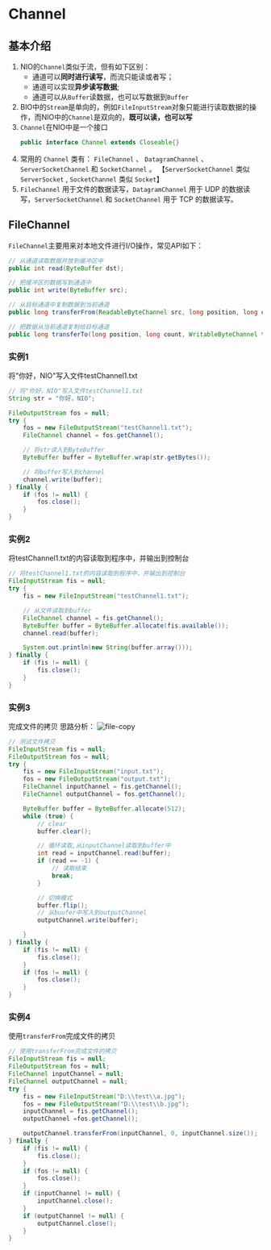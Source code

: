 # Channel
## 基本介绍
1. NIO的`Channel`类似于流，但有如下区别：
    * 通道可以**同时进行读写**，而流只能读或者写；
    * 通道可以实现**异步读写数据**;
    * 通道可以从`Buffer`读数据，也可以写数据到`Buffer`
2. BIO中的`Stream`是单向的，例如`FileInputStream`对象只能进行读取数据的操作，而NIO中的`Channel`是双向的，**既可以读，也可以写**
3. `Channel`在NIO中是一个接口
    ```java
    public interface Channel extends Closeable{}
    ```
4. 常用的 `Channel` 类有： `FileChannel` 、 `DatagramChannel` 、 `ServerSocketChannel`   和  `SocketChannel` 。
【`ServerSocketChannel` 类似 `ServerSocket` , `SocketChannel`  类似 `Socket`】
5. `FileChannel` 用于文件的数据读写，`DatagramChannel` 用于 UDP  的数据读写，`ServerSocketChannel`  和 `SocketChannel`  用于 TCP 的数据读写。

## FileChannel
`FileChannel`主要用来对本地文件进行I/O操作，常见API如下：
```java
// 从通道读取数据并放到缓冲区中
public int read(ByteBuffer dst);

// 把缓冲区的数据写到通道中
public int write(ByteBuffer src);

// 从目标通道中复制数据到当前通道
public long transferFrom(ReadableByteChannel src, long position, long count);

// 把数据从当前通道复制给目标通道
public long transferTo(long position, long count, WritableByteChannel target);
```

### 实例1
将"你好，NIO"写入文件testChannel1.txt
```java
// 将"你好，NIO"写入文件testChannel1.txt
String str = "你好，NIO";

FileOutputStream fos = null;
try {
	fos = new FileOutputStream("testChannel1.txt");
	FileChannel channel = fos.getChannel();

	// 将str读入到ByteBuffer
	ByteBuffer buffer = ByteBuffer.wrap(str.getBytes());

	// 将buffer写入到channel
	channel.write(buffer);
} finally {
	if (fos != null) {
		fos.close();
	}
}
```

### 实例2
将testChannel1.txt的内容读取到程序中，并输出到控制台
```java
// 将testChannel1.txt的内容读取到程序中，并输出到控制台
FileInputStream fis = null;
try {
	fis = new FileInputStream("testChannel1.txt");

	// 从文件读取到buffer
	FileChannel channel = fis.getChannel();
	ByteBuffer buffer = ByteBuffer.allocate(fis.available());
	channel.read(buffer);

	System.out.println(new String(buffer.array()));
} finally {
	if (fis != null) {
		fis.close();
	}
}
```

### 实例3
完成文件的拷贝
思路分析：
![file-copy](/assets/file-copy.jpg)
```java
// 测试文件拷贝
FileInputStream fis = null;
FileOutputStream fos = null;
try {
	fis = new FileInputStream("input.txt");
	fos = new FileOutputStream("output.txt");
	FileChannel inputChannel = fis.getChannel();
	FileChannel outputChannel = fos.getChannel();

	ByteBuffer buffer = ByteBuffer.allocate(512);
	while (true) {
		// clear
		buffer.clear();

		// 循环读取,从inputChannel读取到buffer中
		int read = inputChannel.read(buffer);
		if (read == -1) {
			// 读取结束
			break;
		}

		// 切换模式
		buffer.flip();
		// 从buufer中写入到outputChannel
		outputChannel.write(buffer);

	}
} finally {
	if (fis != null) {
		fis.close();
	}
	if (fos != null) {
		fos.close();
	}
}
```

### 实例4
使用`transferFrom`完成文件的拷贝
```java
// 使用transferFrom完成文件的拷贝
FileInputStream fis = null;
FileOutputStream fos = null;
FileChannel inputChannel = null;
FileChannel outputChannel = null;
try {
	fis = new FileInputStream("D:\\test\\a.jpg");
	fos = new FileOutputStream("D:\\test\\b.jpg");
	inputChannel = fis.getChannel();
	outputChannel =fos.getChannel();

	outputChannel.transferFrom(inputChannel, 0, inputChannel.size());
} finally {
	if (fis != null) {
		fis.close();
	}
	if (fos != null) {
		fos.close();
	}
	if (inputChannel != null) {
		inputChannel.close();
	}
	if (outputChannel != null) {
		outputChannel.close();
	}
}
```
